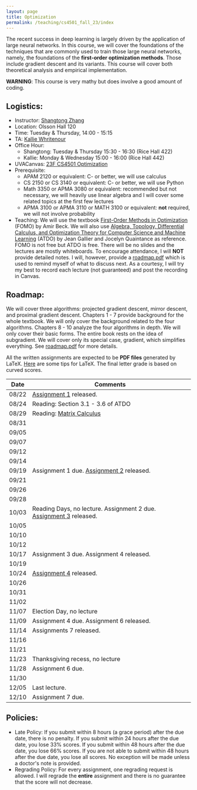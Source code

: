 ```yaml
---
layout: page
title: Optimization 
permalink: /teaching/cs4501_fall_23/index
---
```


The recent success in deep learning is largely driven by the application of large neural networks.
In this course,
we will cover the foundations of the techniques that are commonly used to train those large neural networks,
namely,
the foundations of the **first-order optimization methods**.
Those include gradient descent and its variants.
This course will cover both theoretical analysis and empirical implementation.

**WARNING**: This course is very mathy but does involve a good amount of coding.

## Logistics:

- Instructor: [Shangtong Zhang](/)
- Location: Olsson Hall 120   
- Time: Tuesday & Thursday, 14:00 - 15:15  
- TA: [Kallie Whritenour](kw5km@virginia.edu) 
- Office Hour: 
  - Shangtong: Tuesday & Thursday 15:30 - 16:30 (Rice Hall 422)
  - Kallie: Monday & Wednesday 15:00 - 16:00 (Rice Hall 442)
- UVACanvas: [23F CS4501 Optimization](https://canvas.its.virginia.edu/courses/79226)
- Prerequisite:
  - APAM 2120 or equivalent: C- or better, we will use calculus
  - CS 2150 or CS 3140 or equivalent: C- or better, we will use Python
  - Math 3350 or APMA 3080 or equivalent: recommended but not necessary, we will heavily use linear algebra and I will cover some related topics at the first few lectures
  - APMA 3100 or APMA 3110 or MATH 3100 or equivalent: **not** required, we will not involve probability
- Teaching: We will use the textbook [First-Order Methods in Optimization](https://epubs.siam.org/doi/10.1137/1.9781611974997) (FOMO) by Amir Beck.
We will also use [Algebra, Topology, Differential Calculus, and  Optimization Theory for Computer Science and Machine Learning](https://www.cis.upenn.edu/~jean/gbooks/geomath.html) (ATDO) by Jean Gallier and Jocelyn Quaintance as reference.
FOMO is not free but ATDO is free.
There will be no slides and the lectures are mostly whiteboards.
To encourage attendance,
I will **NOT** provide detailed notes.
I will, however, provide a [roadmap.pdf](/assets/pdf/cs_4501_fall_23/roadmap.pdf) which is used to remind myself of what to discuss next.
As a courtesy,
I will try my best to record each lecture (not guaranteed) and post the recording in Canvas.

## Roadmap:
We will cover three algorithms: projected gradient descent, mirror descent, and proximal gradient descent.
Chapters 1 - 7 provide background for the whole textbook.
We will only cover the background related to the four algorithms.
Chapters 8 - 10 analyze the four algorithms in depth.
We will only cover their basic forms.
The entire book rests on the idea of subgradient.
We will cover only its special case, gradient,
which simplifies everything.
See [roadmap.pdf](/assets/pdf/cs_4501_fall_23/roadmap.pdf) for more details.  

All the written assignments are expected to be **PDF files** generated by LaTeX. 
[Here](/blog/latex) are some tips for LaTeX.
The final letter grade is based on curved scores.

<!-- - Introduction
  - Newton's method
    - **Assignment 1** (10%): Implementation of Newton's method
- Gradient Descent
  - Basics of Vector Space  
    - Definition, Dimension, Norm, Inner Products, Convex Sets, Euclidean Spaces
    - **Assignment 2** (15%): Math basics
  - Linear Transformation
  - Dual Space
  - Closedness
  - Convex Function
  - Gradients
  - Smoothness
  - **Assignment 3** (15%): Math basics
  - Descent Direction  
    - Lem 8.2
- Projected Gradient Descent  
  - Lem 8.11, Thm 8.13, Thm 8.16, Thm 8.17, Thm 8.18, Thm 8.30, Thm 8.31, Thm 8.33
  - **Assignment 4** (10%): Implementation of Projected Gradient Descent
- Mirror Descent
  - Bregman Distance
    - Lem 9.4
  - Lem 9.11, Lem 9.12, Lem 9.13, Lem 9.14
  - **Assignment 5** (10%): Implementation of Mirror Descent 
- Proximal Gradient Descent
  - Proximal Operator
  - Convex Case: Sec 10.4
  - **Assignment 6** (10%): Implementation of Proximal Gradient Descent 
- **Assignment 7 (final project)** 
  - **Written Part** (5%): Derivation of the chain rule of the feedforward neural network 
  - **Coding Part** (25%): Implementation of the chain rule of the feedforward neural network



<!-- ## Key Dates:
Oct 3: Reading days, no lecture  
Nov 7: Election day, no lecture  
Nov 23: Thanksgiving recess, no lecture -->

| Date  |  Comments |
|-------| ----------|
| 08/22 |  [Assignment 1](https://github.com/ShangtongZhang/ShangtongZhang.github.io/tree/master/assets/pdf/cs_4501_fall_23) released. |
| 08/24 |  Reading: Section 3.1 - 3.6 of ATDO| 
| 08/29 |  Reading: [Matrix Calculus](https://atmos.washington.edu/~dennis/MatrixCalculus.pdf)|
| 08/31 |  | 
| 09/05 |  | 
| 09/07 | |
| 09/12 |  |        
| 09/14 |            |
| 09/19 |  Assignment 1 due. [Assignment 2](https://github.com/ShangtongZhang/ShangtongZhang.github.io/tree/master/assets/pdf/cs_4501_fall_23) released.|          
| 09/21 |            |
| 09/26 | |
| 09/28 |                   |
| 10/03 |  Reading Days, no lecture. Assignment 2 due. [Assignment 3](https://github.com/ShangtongZhang/ShangtongZhang.github.io/tree/master/assets/pdf/cs_4501_fall_23) released. |
| 10/05 | |
| 10/10 |   |
| 10/12 |  |
| 10/17 |  Assignment 3 due. Assignment 4 released.                 |
| 10/19 |   |
| 10/24 | [Assignment 4](https://github.com/ShangtongZhang/ShangtongZhang.github.io/tree/master/assets/pdf/cs_4501_fall_23) released.|
| 10/26 |  |
| 10/31 |  |
| 11/02 |                   |
| 11/07 | Election Day, no lecture  |
| 11/09 |  Assignment 4 due. Assignment 6 released.|
| 11/14 | Assignments 7 released. |
| 11/16 |  |
| 11/21 |  |
| 11/23 | Thanksgiving recess, no lecture  |
| 11/28 | Assignment 6 due. |
| 11/30 | |
| 12/05 | Last lecture. |
| 12/10 | Assignment 7 due.|

## Policies:

- Late Policy:
If you submit within 8 hours (a grace period) after the due date,
there is no penalty.
If you submit within 24 hours after the due date, you lose 33% scores.
If you submit within 48 hours after the due date, you lose 66% scores.
If you are not able to submit within 48 hours after the due date, 
you lose all scores.
No exception will be made unless a doctor's note is provided.
- Regrading Policy: For every assignment, one regrading request is allowed. I will regrade the **entire** assignment and there is no guarantee that the score will not decrease.
